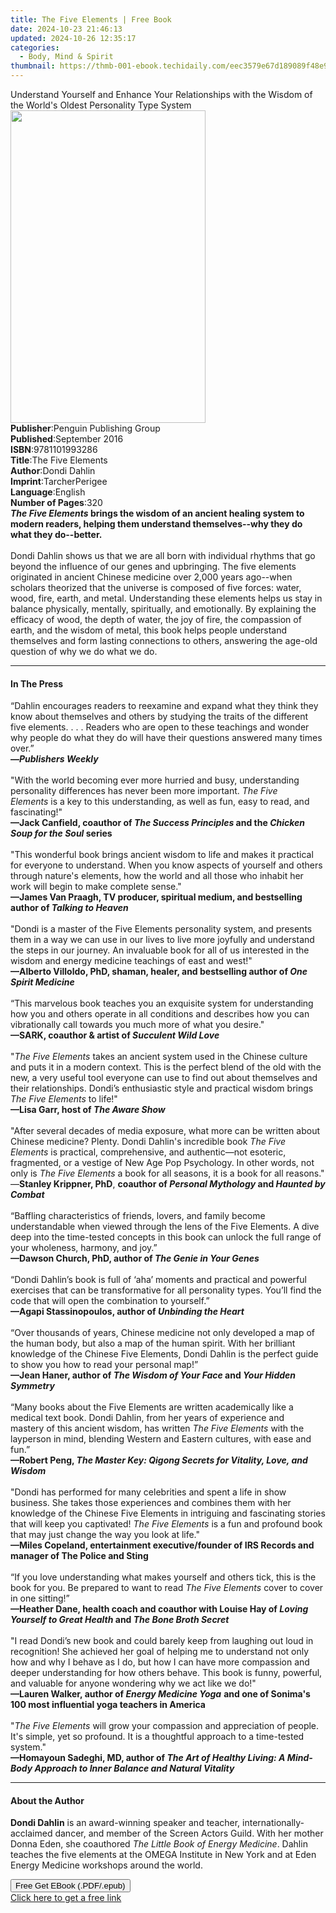 ```yaml
---
title: The Five Elements | Free Book
date: 2024-10-23 21:46:13
updated: 2024-10-26 12:35:17
categories:
  - Body, Mind & Spirit
thumbnail: https://thmb-001-ebook.techidaily.com/eec3579e67d189089f48e9de6d127a237ffd47bf36251bf8731b40847589c0a7.jpg
---
```

<main id="book-container">
  <div class="flex flex-col">
    <div class="book-brief flex-1 py-6 px-4 sm:p-6 md:py-10 md:px-8">
      <!-- brief-->
      <div class="book-brief-main">
        Understand Yourself and Enhance Your Relationships with the Wisdom of
        the World's Oldest Personality Type System
      </div>
    </div>
    <div
      class="book-meta-info flex-1 grid gap-4 col-start-1 col-end-3 row-start-1 sm:mb-6 sm:grid-cols-4 lg:gap-6 lg:col-start-2 lg:row-end-6 lg:row-span-6 lg:mb-0"
    >
      <div
        class="book-meta-info-left place-content-center mt-4 p-4 text-sm leading-6 col-start-2 col-span-2 dark:text-slate-400"
      >
        <img
          class="w-full h-500 object-cover rounded-lg sm:h-255 sm:col-span-2 lg:col-span-full"
          src="https://img-001-ebook.techidaily.com/6a26bd504310c64c117c1c9836cbc3b29092d7d483c4398c7386024632dba627.jpg"
          alt=""
          width="312"
          height="500"
        />
      </div>
      <div
        class="book-meta-info-right mt-2 col-start-1 row-start-2 col-span-3 self-center"
      >
        <!-- meta data  -->
        <div class="flex flex-col px-4 md:px-8">
          <div class="flex-1">
            <strong>Publisher</strong>:<span class="px-2"
              >Penguin Publishing Group</span
            >
          </div>
          <div class="flex-1">
            <strong>Published</strong>:<span class="px-2">September 2016</span>
          </div>
          <div class="flex-1">
            <strong>ISBN</strong>:<span class="px-2">9781101993286</span>
          </div>
          <div class="flex-1">
            <strong>Title</strong>:<span class="px-2">The Five Elements</span>
          </div>
          <div class="flex-1">
            <strong>Author</strong>:<span class="px-2">Dondi Dahlin</span>
          </div>
          <div class="flex-1">
            <strong>Imprint</strong>:<span class="px-2">TarcherPerigee</span>
          </div>
          <div class="flex-1">
            <strong>Language</strong>:<span class="px-2">English</span>
          </div>
          <div class="flex-1">
            <strong>Number of Pages</strong>:<span class="px-2">320</span>
          </div>
        </div>
      </div>
    </div>
    <div class="book-description flex-1 py-6 px-4 sm:p-6 md:py-10 md:px-8">
      <div class="book-description-main">
        <div accordion-content="" id="description">
          <b
            ><i>The Five Elements</i> brings the wisdom of an ancient healing
            system to modern readers, helping them understand themselves--why
            they do what they do--better.<br /></b
          ><br />Dondi Dahlin shows us that we are all born with individual
          rhythms that go beyond the influence of our genes and upbringing. The
          five elements originated in ancient Chinese medicine over 2,000 years
          ago--when scholars theorized that the universe is composed of five
          forces: water, wood, fire, earth, and metal. Understanding these
          elements helps us stay in balance physically, mentally, spiritually,
          and emotionally. By explaining the efficacy of wood, the depth of
          water, the joy of fire, the compassion of earth, and the wisdom of
          metal, this book helps people understand themselves and form lasting
          connections to others, answering the age-old question of why we do
          what we do.
        </div>
      </div>
    </div>
    <div class="book-excerpts flex-1 py-6 px-4 sm:p-6 md:py-10 md:px-8">
      <!-- excerpts-->
      <div class="book-excerpts-main">
        <hr />
        <h4 class="placeholder placeholder-heading">
          <span>In The Press</span>
        </h4>
        <p>
          “Dahlin encourages readers to reexamine and expand what they think
          they know about themselves and others by studying the traits of the
          different five elements. . . . Readers who are open to these teachings
          and wonder why people do what they do will have their questions
          answered many times over.”<b
            ><br />—<i>Publishers Weekly<br /><br /></i></b
          >"With the world becoming ever more hurried and busy, understanding
          personality differences has never been more important.
          <i>The Five Elements</i>&nbsp;is a key to this understanding, as well
          as fun, easy to read, and fascinating!"<br />
          <b
            >—Jack Canfield, coauthor of&nbsp;<i>The Success Principles</i
            >&nbsp;and the&nbsp;<i>Chicken Soup for the Soul&nbsp;</i
            >series<br /><br /></b
          >"This wonderful book brings ancient wisdom to life and makes it
          practical for everyone to understand. When you know aspects of
          yourself and others through nature's elements, how the world and all
          those who inhabit her work will begin to make complete sense."<br /><b
            >—James Van Praagh, TV producer, spiritual medium, and bestselling
            author of <i>Talking to Heaven<br /><br /></i></b
          >"Dondi is a master of the Five Elements personality system, and
          presents them in a way we can use in our lives to live more joyfully
          and understand the steps in our journey. An invaluable book for all of
          us interested in the wisdom and energy medicine teachings of east and
          west!"<br /><b
            >—Alberto Villoldo, PhD, shaman, healer, and bestselling author of
            <i>One Spirit Medicine<br /><br /></i></b
          >“This marvelous book teaches you an exquisite system for
          understanding how you and others operate in all conditions and
          describes how you can vibrationally call towards you much more of what
          you desire."<b
            ><br />
            <b
              >—SARK, coauthor &amp; artist of <i>Succulent Wild Love</i>
              <br /><br /></b></b
          >"<i>The Five Elements</i> takes an ancient system used in the Chinese
          culture and puts it in a modern context. This is the perfect blend of
          the old with the new, a very useful tool everyone can use to find out
          about themselves and their relationships. Dondi’s enthusiastic style
          and practical wisdom brings <i>The Five Elements</i> to life!"<br />
          <b>—Lisa Garr, host of <i>The Aware Show</i></b
          ><br /><br />"After several decades of media exposure, what more can
          be written about Chinese medicine? Plenty. Dondi Dahlin's incredible
          book <i>The Five Elements</i> is practical, comprehensive, and
          authentic—not esoteric, fragmented, or a vestige of New Age Pop
          Psychology. In other words, not only is <i>The Five Elements</i> a
          book for all seasons, it is a book for all reasons."<br />
          —<b>Stanley Krippner, PhD</b>,
          <b
            >coauthor of <i>Personal Mythology</i> and
            <i>Haunted by Combat</i></b
          ><br /><br />“Baffling characteristics of friends, lovers, and family
          become understandable when viewed through the lens of the Five
          Elements. A dive deep into the time-tested concepts in this book can
          unlock the full range of your wholeness, harmony, and joy.”<br />
          <b>—Dawson Church, PhD, author of <i>The Genie in Your Genes</i></b
          ><br /><br />“Dondi Dahlin’s book is full of ‘aha’ moments and
          practical and powerful exercises that can be transformative for all
          personality types. You’ll&nbsp;find the code that will open the
          combination to yourself.” <br />
          <b>—Agapi Stassinopoulos, author of <i>Unbinding the Heart</i></b
          ><br /><br />“Over thousands of years, Chinese medicine not only
          developed a map of the human body, but also a map of the human spirit.
          With her brilliant knowledge of the Chinese Five Elements, Dondi
          Dahlin is the perfect guide to show you how to read your personal
          map!”<br />
          <b
            >—Jean Haner, author of <i>The Wisdom of Your Face</i> and
            <i>Your Hidden Symmetry </i></b
          ><br /><br />“Many books about the Five Elements are written
          academically like a medical text book. Dondi Dahlin, from
          her&nbsp;years of&nbsp;experience and mastery&nbsp;of this
          ancient&nbsp;wisdom, has written&nbsp;<i>The Five Elements</i
          >&nbsp;with the layperson in mind, blending Western and Eastern
          cultures, with ease and fun.”&nbsp;<br />
          <b
            >—Robert Peng,
            <i
              >The Master Key: Qigong Secrets for Vitality, Love, and Wisdom</i
            ></b
          ><br /><br />"Dondi has performed for many celebrities and spent a
          life in show business. She takes those experiences and combines them
          with her knowledge of the Chinese Five Elements in intriguing and
          fascinating stories that will keep you captivated!
          <i>The Five Elements</i> is a fun and profound book that may just
          change the way you look at life."<br />
          <b
            >—Miles Copeland, entertainment executive/founder of IRS Records and
            manager of The Police and Sting</b
          ><br /><br />“If you love understanding what makes yourself and others
          tick, this is the book for you. Be prepared to want to read
          <i>The Five Elements</i> cover to cover in one sitting!”&nbsp; <br />
          <b
            >—Heather Dane, health coach and coauthor with Louise Hay of
            <i>Loving Yourself to Great Health</i> and
            <i>The Bone Broth Secret</i></b
          ><br /><br />"I read Dondi’s new book and could barely keep from
          laughing out loud in recognition! She achieved her goal of helping me
          to understand not only how and why I behave as I do, but how I can
          have more compassion and deeper understanding for how others behave.
          This book is funny, powerful, and valuable for anyone wondering why we
          act like we do!"<br />
          <b>—Lauren Walker, author of <i>Energy Medicine Yoga</i></b>
          <b
            >and one of Sonima's 100 most influential yoga teachers in
            America</b
          ><br /><br />"<i>The Five Elements</i> will grow your compassion and
          appreciation of people. It's simple, yet so profound. It&nbsp;is a
          thoughtful approach to a time-tested system."<br />
          <b
            >—Homayoun Sadeghi, MD, author of
            <i
              >The Art of Healthy Living: A Mind-Body Approach to Inner Balance
              and Natural Vitality</i
            ></b
          >
        </p>
      </div>
    </div>
    <div class="book-about-author flex-1 py-6 px-4 sm:p-6 md:py-10 md:px-8">
      <!-- about author-->
      <div class="book-main-author-main">
        <hr />
        <h4 class="placeholder placeholder-heading">
          <span>About the Author</span>
        </h4>
        <p>
          <b>Dondi Dahlin</b> is an award-winning speaker and teacher,
          internationally-acclaimed dancer, and member of the Screen Actors
          Guild. With her mother Donna Eden, she coauthored
          <i>The Little Book of Energy Medicine</i>. Dahlin teaches the five
          elements at the OMEGA Institute in New York and at Eden Energy
          Medicine workshops around the world.
        </p>
      </div>
    </div>
    <div class="book-free-get flex-1 py-6 px-4 sm:p-6 md:py-10 md:px-8">
      <button
        id="btn-free-get"
        class="bg-blue-500 hover:bg-blue-700 text-white font-bold py-2 px-4 rounded"
      >
        Free Get EBook (.PDF/.epub)
      </button>
      <div id="countdown-display" class="px-2 text-lg mt-2"></div>
      <a
        id="free-link"
        class="hidden bg-blue-500 hover:bg-blue-700 text-white font-bold py-2 px-4 rounded"
        href="https://www.ebooks.com/en-us/book/2520984/the-five-elements/dondi-dahlin/"
        target="_blank"
        >Click here to get a free link</a
      >
    </div>
    <script>
      let countdownTime = 0;
      let countdownInterval = null;
      document
        .getElementById('btn-free-get')
        .addEventListener('click', startCountdown);
      function startCountdown() {
        countdownTime = new Date().getTime() + 60000 * 3;
        countdownInterval = setInterval(updateCountdown, 1000);
        document.getElementById('btn-free-get').disabled = true;
        document
          .getElementById('btn-free-get')
          .classList.add('bg-gray-500', 'cursor-not-allowed');
      }
      function updateCountdown() {
        let currentTime = new Date().getTime();
        let timeLeft = countdownTime - currentTime;
        let secondsLeft = Math.floor(timeLeft / 1000);
        document.getElementById('countdown-display').innerHTML =
          `Remaining time: ${secondsLeft} seconds.`;
        if (secondsLeft <= 0) {
          clearInterval(countdownInterval);
          document.getElementById('btn-free-get').classList.add('hidden');
          document.getElementById('free-link').classList.remove('hidden');
          document.getElementById('countdown-display').innerHTML = '';
        }
      }
    </script>
  </div>
</main>
